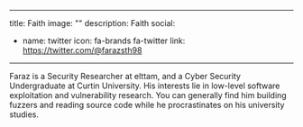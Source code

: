 
---
title: Faith
image: ""
description: Faith
social:


  - name: twitter
    icon: fa-brands fa-twitter
    link: https://twitter.com/@farazsth98



---

Faraz is a Security Researcher at elttam, and a Cyber Security Undergraduate at Curtin University. His interests lie in low-level software exploitation and vulnerability research. You can generally find him building fuzzers and reading source code while he procrastinates on his university studies.